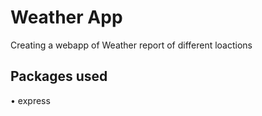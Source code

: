# Weather App

Creating a webapp of Weather report of different loactions

## Packages used
  •	express<br>
